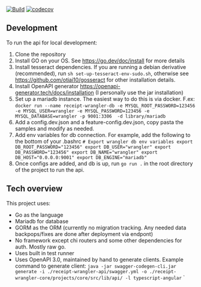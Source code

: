 [![Build](https://github.com/Noah231515/receipt-wrangler-api/actions/workflows/docker-image.yml/badge.svg)](https://github.com/Noah231515/receipt-wrangler-api/actions/workflows/docker-image.yml) [![codecov](https://codecov.io/gh/Noah231515/receipt-wrangler-api/branch/main/graph/badge.svg?token=EUQMLBEKPK)](https://codecov.io/gh/Noah231515/receipt-wrangler-api)
## Development
To run the api for local development:
1. Clone the repository
2. Install GO on your OS. See https://go.dev/doc/install for more details
3. Install tesseract dependencies. If you are running a debian derivative (recommended), run `sh set-up-tesseract-env-sudo.sh`, otherwise see https://github.com/otiai10/gosseract for other installation details.
4. Install OpenAPI generator https://openapi-generator.tech/docs/installation (I personally use the jar installation)
5. Set up a mariadb instance. The easiest way to do this is via docker. F.ex: ``` docker run --name receipt-wrangler-db -e MYSQL_ROOT_PASSWORD=123456 -e MYSQL_USER=wrangler -e MYSQL_PASSWORD=123456 -e MYSQL_DATABASE=wrangler -p 9001:3306  -d library/mariadb ```
6. Add a config.dev.json and a feature-config.dev.json, copy pasta the samples and modify as needed.
7. Add env variables for db connection. For example, add the following to the bottom of your .bashrc ```# Export wrangler db env variables export DB_ROOT_PASSWORD="123456"
export DB_USER="wrangler"
export DB_PASSWORD="123456"
export DB_NAME="wrangler"
export DB_HOST="0.0.0.0:9001"
export DB_ENGINE="mariadb"```
8. Once configs are added, and db is up, run ``` go run . ``` in the root directory of the project to run the api.
   
## Tech overview
This project uses:
* Go as the language
* Mariadb for database
* GORM as the ORM (currently no migration tracking. Any needed data backpops/fixes are done after deployment via endpont)
* No framework except chi routers and some other dependencies for auth. Mostly raw go.
* Uses built in test runner
* Uses OpenAPI 3.0, maintained by hand to generate clients. Example command to generate client: `java -jar swagger-codegen-cli.jar generate -i ./receipt-wrangler-api/swagger.yml -o ./receipt-wrangler-core/projects/core/src/lib/api/ -l typescript-angular`
`
